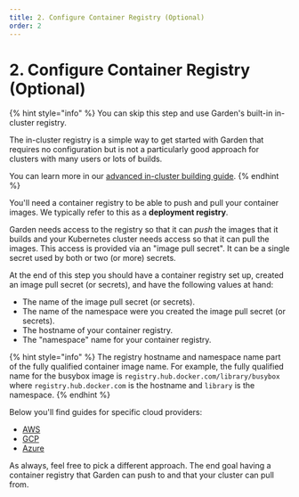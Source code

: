 ```yaml
---
title: 2. Configure Container Registry (Optional)
order: 2
---
```


# 2. Configure Container Registry (Optional)

{% hint style="info" %}
You can skip this step and use Garden's built-in in-cluster registry.

The in-cluster registry is a simple way to get started with Garden that requires no configuration but is not a particularly good approach for clusters with many users or lots of builds.

You can learn more in our [advanced in-cluster building guide](https://docs.garden.io/v/acorn-0.12/kubernetes-plugins/advanced/in-cluster-building).
{% endhint %}

You'll need a container registry to be able to push and pull your container images. We typically refer to this as a **deployment registry**.

Garden needs access to the registry so that it can _push_ the images that it builds and your Kubernetes cluster needs access so that it can pull the images. This access is provided via an "image pull secret". It can be a single secret used by both or two (or more) secrets.

At the end of this step you should have a container registry set up, created an image pull secret (or secrets), and have the following values at hand:

* The name of the image pull secret (or secrets).
* The name of the namespace were you created the image pull secret (or secrets).
* The hostname of your container registry.
* The "namespace" name for your container registry.

{% hint style="info" %}
The registry hostname and namespace name part of the fully qualified container image name. For example, the fully qualified name for the busybox image is `registry.hub.docker.com/library/busybox` where `registry.hub.docker.com` is the hostname and `library` is the namespace.
{% endhint %}

Below you'll find guides for specific cloud providers:

* [AWS](./aws.md)
* [GCP](./gcp.md)
* [Azure](./azure.md)

As always, feel free to pick a different approach. The end goal having a container registry that Garden can push to and that your cluster can pull from.

